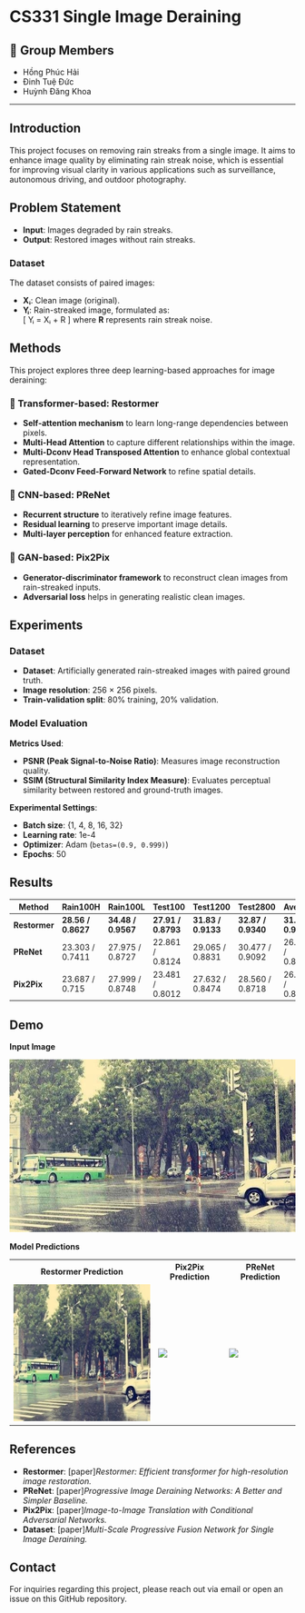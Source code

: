 # CS331 Single Image Deraining

## 👥 Group Members  

- Hồng Phúc Hải  
- Đinh Tuệ Đức  
- Huỳnh Đăng Khoa

---

## Introduction

This project focuses on removing rain streaks from a single image. It aims to enhance image quality by eliminating rain streak noise, which is essential for improving visual clarity in various applications such as surveillance, autonomous driving, and outdoor photography.

## Problem Statement

- **Input**: Images degraded by rain streaks.  
- **Output**: Restored images without rain streaks.  

### Dataset

The dataset consists of paired images:  
- **Xᵢ**: Clean image (original).  
- **Yᵢ**: Rain-streaked image, formulated as:  
  \[
  Yᵢ = Xᵢ + R
  \]
  where **R** represents rain streak noise.  

## Methods

This project explores three deep learning-based approaches for image deraining:

### 🔹 Transformer-based: **Restormer**  
- **Self-attention mechanism** to learn long-range dependencies between pixels.  
- **Multi-Head Attention** to capture different relationships within the image.  
- **Multi-Dconv Head Transposed Attention** to enhance global contextual representation.  
- **Gated-Dconv Feed-Forward Network** to refine spatial details.  

### 🔹 CNN-based: **PReNet**  
- **Recurrent structure** to iteratively refine image features.  
- **Residual learning** to preserve important image details.  
- **Multi-layer perception** for enhanced feature extraction.  

### 🔹 GAN-based: **Pix2Pix**  
- **Generator-discriminator framework** to reconstruct clean images from rain-streaked inputs.  
- **Adversarial loss** helps in generating realistic clean images.  

## Experiments

### Dataset

- **Dataset**: Artificially generated rain-streaked images with paired ground truth.  
- **Image resolution**: 256 × 256 pixels.  
- **Train-validation split**: 80% training, 20% validation.  

### Model Evaluation

**Metrics Used**:  
- **PSNR (Peak Signal-to-Noise Ratio)**: Measures image reconstruction quality.  
- **SSIM (Structural Similarity Index Measure)**: Evaluates perceptual similarity between restored and ground-truth images.  

**Experimental Settings**:  
- **Batch size**: {1, 4, 8, 16, 32}  
- **Learning rate**: 1e-4  
- **Optimizer**: Adam (`betas=(0.9, 0.999)`)  
- **Epochs**: 50  

## Results

| **Method**   | **Rain100H**      | **Rain100L**      | **Test100**       | **Test1200**      | **Test2800**      | **Average**        |
|-------------|------------------|------------------|------------------|------------------|------------------|------------------|
| **Restormer** | **28.56 / 0.8627** | **34.48 / 0.9567** | **27.91 / 0.8793** | **31.83 / 0.9133** | **32.87 / 0.9340** | **31.13 / 0.9092** |
| **PReNet**   | 23.303 / 0.7411  | 27.975 / 0.8727  | 22.861 / 0.8124  | 29.065 / 0.8831  | 30.477 / 0.9092  | 26.736 / 0.8437  |
| **Pix2Pix**  | 23.687 / 0.715   | 27.999 / 0.8748  | 23.481 / 0.8012  | 27.632 / 0.8474  | 28.560 / 0.8718  | 26.272 / 0.8220  |

## Demo

**Input Image**

<img src="https://github.com/phuchai-hhhh/CS331_SingleImageDeraining/blob/c663df4b41b43a1bc885fe84e7ca353f7e951dae/Input_image.jpg" width="600">

**Model Predictions**

<table>
  <tr>
    <th>Restormer Prediction</th>
    <th>Pix2Pix Prediction</th>
    <th>PReNet Prediction</th>
  </tr>
  <tr>
    <td><img src="https://github.com/phuchai-hhhh/CS331_SingleImageDeraining/blob/82db348ecea00af4a37b49bb69621623d985d081/Restormer_output.jpg" width="300"></td>
    <td><img src="path_to_your_image/pix2pix_prediction.png" width="300"></td>
    <td><img src="path_to_your_image/prenet_prediction.png" width="300"></td>
  </tr>
</table>

## References

- **Restormer**: [paper]*Restormer: Efficient transformer for high-resolution image restoration.*  
- **PReNet**: [paper]*Progressive Image Deraining Networks: A Better and Simpler Baseline.*  
- **Pix2Pix**: [paper]*Image-to-Image Translation with Conditional Adversarial Networks.*
- **Dataset**: [paper]*Multi-Scale Progressive Fusion Network for Single Image Deraining.*  

## Contact

For inquiries regarding this project, please reach out via email or open an issue on this GitHub repository.
